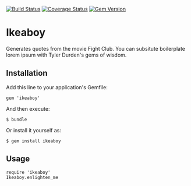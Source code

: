 [![Build Status](https://travis-ci.org/maverick9000/ikeaboy.png?branch=master)](https://travis-ci.org/maverick9000/ikeaboy) [![Coverage Status](https://img.shields.io/coveralls/maverick9000/ikeaboy.svg)](https://coveralls.io/r/maverick9000/ikeaboy) [![Gem Version](https://badge.fury.io/rb/ikeaboy.svg)](http://badge.fury.io/rb/ikeaboy)

# Ikeaboy

Generates quotes from the movie Fight Club.  You can subsitute boilerplate lorem ipsum with Tyler Durden's gems of wisdom.

## Installation

Add this line to your application's Gemfile:

    gem 'ikeaboy'

And then execute:

    $ bundle

Or install it yourself as:

    $ gem install ikeaboy

## Usage

    require 'ikeaboy'
    Ikeaboy.enlighten_me
